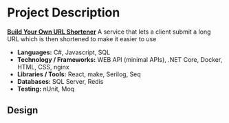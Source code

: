 # Project Description
[**Build Your Own URL Shortener**](/urlShortener)
A service that lets a client submit a long URL which is then shortened to make it easier to use
- **Languages:** C#, Javascript, SQL
- **Technology / Frameworks:** WEB API (minimal APIs), .NET Core, Docker, HTML, CSS, nginx
- **Libraries / Tools:** React, make, Serilog, Seq
- **Databases:** SQL Server, Redis
- **Testing:** nUnit, Moq

## Design